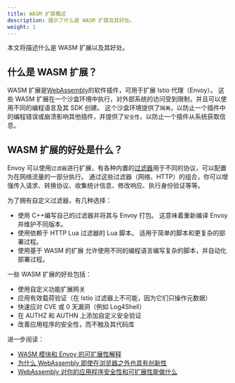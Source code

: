 ```yaml
---
title: WASM 扩展概述
description: 展示了什么是 WASM 扩展及其好处。
weight: 1
---
```


本文将描述什么是 WASM 扩展以及其好处。

## 什么是 WASM 扩展？

WASM 扩展是[WebAssembly](https://istio.io/latest/docs/concepts/wasm)的软件插件，可用于扩展 Istio 代理（Envoy）。
这些 WASM 扩展在一个沙盒环境中执行，对外部系统的访问受到限制，并且可以使用不同的编程语言及其 SDK 创建。
这个沙盒环境提供了`隔离`，以防止一个插件中的编程错误或崩溃影响其他插件，并提供了`安全性`，以防止一个插件从系统获取信息。

## WASM 扩展的好处是什么？

Envoy 可以使用`过滤器`进行扩展，有各种内置的[过滤器](https://www.envoyproxy.io/docs/envoy/latest/configuration/configuration)用于不同的协议，可以配置为在网络流量的一部分执行。
通过这些过滤器（网络、HTTP）的组合，你可以增强传入请求、转换协议、收集统计信息、修改响应、执行身份验证等等。

为了拥有自定义过滤器，有几种选择：
- 使用 C++编写自己的过滤器并将其与 Envoy 打包。
  这意味着重新编译 Envoy 并维护不同版本。
- 使用依赖于 HTTP Lua 过滤器的 Lua 脚本。
  适用于简单的脚本和更复杂的部署过程。
- 使用基于 WASM 的扩展
  允许使用不同的编程语言编写复杂的脚本，并自动化部署过程。

一些 WASM 扩展的好处包括：
- 使用自定义功能扩展网关
- 应用有效载荷验证（在 Istio 过滤器上不可能，因为它们只操作元数据）
- 快速应对 CVE 或 0 天漏洞（例如 Log4Shell）
- 在 AUTHZ 和 AUTHN 上添加自定义安全验证
- 改善应用程序的安全性，而不触及其代码库

进一步阅读：
- [WASM 模块和 Envoy 的可扩展性解释](https://tetrate.io/blog/wasm-modules-and-envoy-extensibility-explained-part-1/)
- [为什么 WebAssembly 即使在浏览器之外也具有创新性](https://tetrate.io/blog/wasm-outside-the-browser/)
- [WebAssembly 对你的应用程序安全性和可扩展性能做什么](https://tetrate.io/blog/what-can-webassembly-do-for-your-application-security-and-extensibility/)